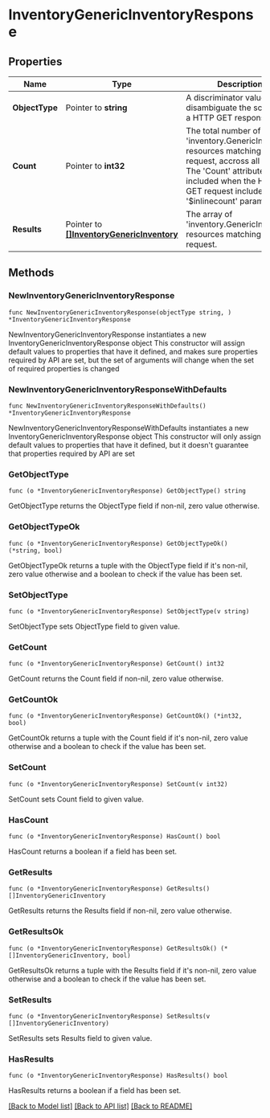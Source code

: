 # InventoryGenericInventoryResponse

## Properties

Name | Type | Description | Notes
------------ | ------------- | ------------- | -------------
**ObjectType** | Pointer to **string** | A discriminator value to disambiguate the schema of a HTTP GET response body. | 
**Count** | Pointer to **int32** | The total number of &#39;inventory.GenericInventory&#39; resources matching the request, accross all pages. The &#39;Count&#39; attribute is included when the HTTP GET request includes the &#39;$inlinecount&#39; parameter. | [optional] 
**Results** | Pointer to [**[]InventoryGenericInventory**](inventory.GenericInventory.md) | The array of &#39;inventory.GenericInventory&#39; resources matching the request. | [optional] 

## Methods

### NewInventoryGenericInventoryResponse

`func NewInventoryGenericInventoryResponse(objectType string, ) *InventoryGenericInventoryResponse`

NewInventoryGenericInventoryResponse instantiates a new InventoryGenericInventoryResponse object
This constructor will assign default values to properties that have it defined,
and makes sure properties required by API are set, but the set of arguments
will change when the set of required properties is changed

### NewInventoryGenericInventoryResponseWithDefaults

`func NewInventoryGenericInventoryResponseWithDefaults() *InventoryGenericInventoryResponse`

NewInventoryGenericInventoryResponseWithDefaults instantiates a new InventoryGenericInventoryResponse object
This constructor will only assign default values to properties that have it defined,
but it doesn't guarantee that properties required by API are set

### GetObjectType

`func (o *InventoryGenericInventoryResponse) GetObjectType() string`

GetObjectType returns the ObjectType field if non-nil, zero value otherwise.

### GetObjectTypeOk

`func (o *InventoryGenericInventoryResponse) GetObjectTypeOk() (*string, bool)`

GetObjectTypeOk returns a tuple with the ObjectType field if it's non-nil, zero value otherwise
and a boolean to check if the value has been set.

### SetObjectType

`func (o *InventoryGenericInventoryResponse) SetObjectType(v string)`

SetObjectType sets ObjectType field to given value.


### GetCount

`func (o *InventoryGenericInventoryResponse) GetCount() int32`

GetCount returns the Count field if non-nil, zero value otherwise.

### GetCountOk

`func (o *InventoryGenericInventoryResponse) GetCountOk() (*int32, bool)`

GetCountOk returns a tuple with the Count field if it's non-nil, zero value otherwise
and a boolean to check if the value has been set.

### SetCount

`func (o *InventoryGenericInventoryResponse) SetCount(v int32)`

SetCount sets Count field to given value.

### HasCount

`func (o *InventoryGenericInventoryResponse) HasCount() bool`

HasCount returns a boolean if a field has been set.

### GetResults

`func (o *InventoryGenericInventoryResponse) GetResults() []InventoryGenericInventory`

GetResults returns the Results field if non-nil, zero value otherwise.

### GetResultsOk

`func (o *InventoryGenericInventoryResponse) GetResultsOk() (*[]InventoryGenericInventory, bool)`

GetResultsOk returns a tuple with the Results field if it's non-nil, zero value otherwise
and a boolean to check if the value has been set.

### SetResults

`func (o *InventoryGenericInventoryResponse) SetResults(v []InventoryGenericInventory)`

SetResults sets Results field to given value.

### HasResults

`func (o *InventoryGenericInventoryResponse) HasResults() bool`

HasResults returns a boolean if a field has been set.


[[Back to Model list]](../README.md#documentation-for-models) [[Back to API list]](../README.md#documentation-for-api-endpoints) [[Back to README]](../README.md)


